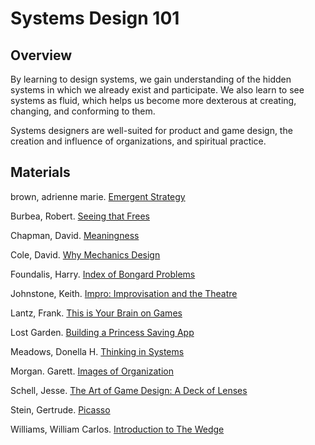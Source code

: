 # Systems Design 101
## Overview
By learning to design systems, we gain understanding of the hidden systems in which we already exist and participate. We also learn to see systems as fluid, which helps us become more dexterous at creating, changing, and conforming to them. 

Systems designers are well-suited for product and game design, the creation and influence of organizations, and spiritual practice. 

## Materials

brown, adrienne marie. [Emergent Strategy](https://www.amazon.com/Emergent-Strategy-Shaping-Change-Changing/dp/1849352607)

Burbea, Robert. [Seeing that Frees](https://www.amazon.com/Seeing-That-Frees-Robert-Burbea/dp/0992848911)

Chapman, David. [Meaningness](https://meaningness.com/)

Cole, David. [Why Mechanics Design](https://medium.com/quora-design/why-mechanics-design-90bdbd97151a)

Foundalis, Harry. [Index of Bongard Problems](http://www.foundalis.com/res/bps/bpidx.htm)

Johnstone, Keith. [Impro: Improvisation and the Theatre](https://www.amazon.com/Impro-Improvisation-Theatre-Keith-Johnstone/dp/0878301178) 

Lantz, Frank. [This is Your Brain on Games](http://www.gdcvault.com/play/1025011/This-is-Your-Brain-on)

Lost Garden. [Building a Princess Saving App](http://lunar.lostgarden.com/Mixing_Games_and_Applications.pdf)

Meadows, Donella H. [Thinking in Systems](https://wtf.tw/ref/meadows.pdf)

Morgan. Garett. [Images of Organization](https://www.amazon.com/Images-Organization-Gareth-Morgan/dp/1412939798)

Schell, Jesse. [The Art of Game Design: A Deck of Lenses](https://www.amazon.com/Art-Game-Design-Lenses-Second/dp/0692288872/ref=pd_lpo_sbs_14_t_1?_encoding=UTF8&psc=1&refRID=8KQ81G91FPK8WN703FJC)

Stein, Gertrude. [Picasso](https://nick-barr-bypm.squarespace.com/s/Stein-on-Picasso.pdf)

Williams, William Carlos. [Introduction to The Wedge](https://www.poetryfoundation.org/articles/69410/introduction-to-the-wedge)
